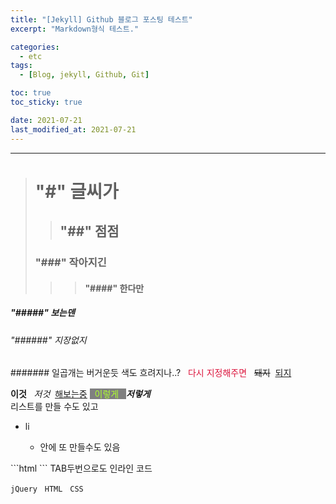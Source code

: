 ```yaml
---
title: "[Jekyll] Github 블로그 포스팅 테스트"
excerpt: "Markdown형식 테스트."

categories:
  - etc
tags:
  - [Blog, jekyll, Github, Git]

toc: true
toc_sticky: true

date: 2021-07-21
last_modified_at: 2021-07-21
---
```

---
># "#" 글씨가
>>## "##" 점점
>### "###" 작아지긴
>>>#### "####" 한다만
##### "#####" 보는덴
###### "######" 지장없지
####### 일곱개는 버거운듯
색도 흐려지나..? &nbsp; <span style='color:crimson'>다시 지정해주면 </span>&nbsp; ~~돼지~~&nbsp; <u>되지 </u>

**이것** &nbsp; _저것_ &nbsp;<u>[해보는중](https://www.google.com/search?q=%EB%9D%A0%EC%9A%A9&tbm=isch&ved=2ahUKEwjejoDX1fPxAhUrHKYKHdw0DOAQ2-cCegQIABAA&oq=%EB%9D%A0%EC%9A%A9&gs_lcp=CgNpbWcQAzICCAAyAggAMgIIADICCAAyAggAMgIIADICCAAyAggAMgIIADICCAA6BQgAELEDOggIABCxAxCDAToECAAQA1CmGliMHWCZHWgBcAB4AYABUIgBrQKSAQE0mAEAoAEBqgELZ3dzLXdpei1pbWfAAQE&sclient=img&ei=m9D3YJ7VO6u4mAXc6bCADg&bih=937&biw=1920)</u> <span style='background-color:grey'><span style='color:greenyellow'>&nbsp; 이렇게 &nbsp; </span></span> ***저렇게***<br>
리스트를 만들 수도 있고
<ul>
  <li>li</li>
  <ul>
    <li>안에 또 만들수도 있음</li>
  </ul>
</ul>
```html
<!-- 이런식으로 코드를 작성할 수 있음 -->
<!DOCTYPE html>
<html lang="ko"> <!--언어 설정이 한국어-->
<head>
  <meta charset="UTF-8">
  <meta http-equiv="X-UA-Compatible" content="IE=edge">
  <meta name="viewport" content="width=device-width, initial-scale=1.0">
  <title>MJ 웹문서입니다.</title>
</head>
<body>
```
    TAB두번으로도 인라인 코드
    
`jQuery`  &nbsp; `HTML` &nbsp; `CSS`

